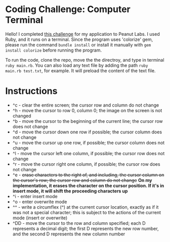 # Coding Challenge: Computer Terminal
Hello! I completed [this challenge][link] for my application to Peanut Labs. I used Ruby, and it runs on a terminal. Since the program uses 'colorize' gem, please run the command ```bundle install``` or install it manually with ```gem install colorize``` before running the program.

To run the code, clone the repo, move the the directroy, and type in terminal ```ruby main.rb```. You can also load any text file by adding the path ```ruby main.rb test.txt```, for example. It will preload the content of the text file.

[link]:https://www.codeeval.com/public_sc/108/

# Instructions
* ^c - clear the entire screen; the cursor row and column do not change
* ^h - move the cursor to row 0, column 0; the image on the screen is not changed
* ^b - move the cursor to the beginning of the current line; the cursor row does not change
* ^d - move the cursor down one row if possible; the cursor column does not change
* ^u - move the cursor up one row, if possible; the cursor column does not change
* ^l - move the cursor left one column, if possible; the cursor row does not change
* ^r - move the cursor right one column, if possible; the cursor row does not change
* ^e - ~~erase characters to the right of, and including, the cursor column on the cursor's row; the cursor row and column do not change~~ **On my implementation, it erases the character on the cursor position. If it's in insert mode, it will shift the proceeding characters up**
* ^i - enter insert mode
* ^o - enter overwrite mode
* ^^ - write a circumflex (^) at the current cursor location, exactly as if it was not a special character; this is subject to the actions of the current mode (insert or overwrite)
* ^DD - move the cursor to the row and column specified; each D represents a decimal digit; the first D represents the new row number, and the second D represents the new column number

